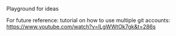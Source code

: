 Playground for ideas

For future reference: tutorial on how to use multiple git accounts:
https://www.youtube.com/watch?v=lLgWWtOk7gk&t=286s
